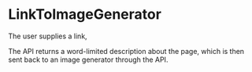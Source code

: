 # LinkToImageGenerator
The user supplies a link, 

The API returns a word-limited description about the page, which is then sent back to an image generator through the API.
